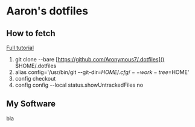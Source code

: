 # Aaron's dotfiles

## How to fetch

[Full tutorial](https://www.atlassian.com/git/tutorials/dotfiles)

1. git clone --bare [https://github.com/Aronymous7/.dotfiles]() $HOME/.dotfiles
2. alias config='/usr/bin/git --git-dir=$HOME/.cfg/ --work-tree=$HOME'
3. config checkout
4. config config --local status.showUntrackedFiles no


## My Software

bla
